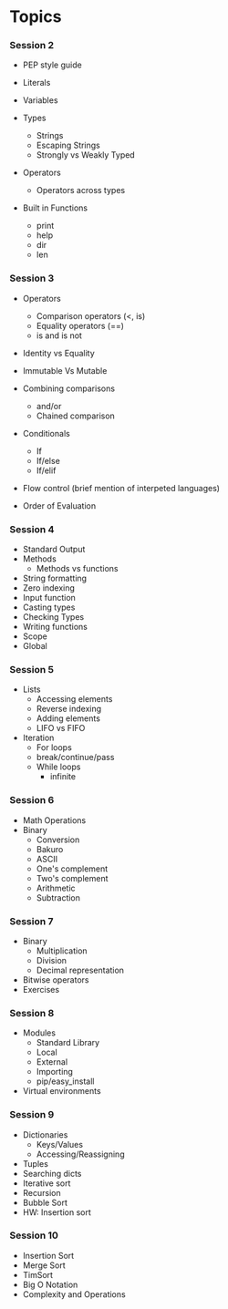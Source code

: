 # Topics

### Session 2
* PEP style guide
* Literals
* Variables
* Types
    * Strings
    * Escaping Strings
    * Strongly vs Weakly Typed
* Operators
    * Operators across types

* Built in Functions
    * print
    * help
    * dir
    * len

### Session 3
* Operators
    * Comparison operators (<, is)
    * Equality operators (==)
    * is and is not
* Identity vs Equality
* Immutable Vs Mutable
* Combining comparisons
    * and/or
    * Chained comparison
* Conditionals
    * If
    * If/else
    * If/elif
    
* Flow control (brief mention of interpeted languages)
* Order of Evaluation

### Session 4
* Standard Output
* Methods
    * Methods vs functions
* String formatting
* Zero indexing
* Input function
* Casting types
* Checking Types
* Writing functions
* Scope
* Global

### Session 5
* Lists
    * Accessing elements
    * Reverse indexing
    * Adding elements
    * LIFO vs FIFO
* Iteration
    * For loops
    * break/continue/pass
    * While loops
        * infinite

### Session 6

* Math Operations
* Binary
    * Conversion
    * Bakuro 
    * ASCII
    * One's complement
    * Two's complement
    * Arithmetic
    * Subtraction
    
### Session 7

* Binary
    * Multiplication
    * Division
    * Decimal representation
* Bitwise operators
* Exercises

### Session 8

* Modules
    * Standard Library
    * Local 
    * External
    * Importing
    * pip/easy_install
* Virtual environments

### Session 9

* Dictionaries
    * Keys/Values
    * Accessing/Reassigning
* Tuples
* Searching dicts
* Iterative sort
* Recursion
* Bubble Sort
* HW: Insertion sort

### Session 10

* Insertion Sort
* Merge Sort
* TimSort
* Big O Notation
* Complexity and Operations
